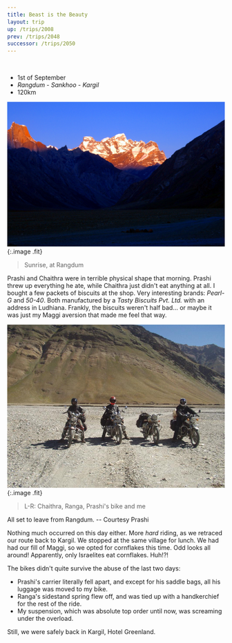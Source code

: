 ```yaml
---
title: Beast is the Beauty
layout: trip
up: /trips/2008
prev: /trips/2048
successor: /trips/2050
---
```


&nbsp;
- 1st of September
- _Rangdum - Sankhoo - Kargil_
- 120km


![DSC_0276.JPG](/images/photos/DSC_0276.JPG 'DSC_0276.JPG'){:.image .fit}

>  Sunrise, at Rangdum 

Prashi and Chaithra were in terrible physical shape that             morning. Prashi threw up everything he ate, while Chaithra just             didn't eat anything at all. I bought a few packets of biscuits             at the shop. Very interesting brands: _Pearl-G_ and             _50-40_. Both manufactured by a _Tasty Biscuits Pvt.             Ltd._ with an address in Ludhiana. Frankly, the biscuits             weren't half bad... or maybe it was just my Maggi aversion that             made me feel that way.

![P2010107.JPG](/images/photos/P2010107.JPG 'P2010107.JPG'){:.image .fit}

>  L-R: Chaithra, Ranga, Prashi's bike and me
  
All set to leave from Rangdum. -- Courtesy Prashi 

Nothing much occurred on this day either. More _hard_             riding, as we retraced our route back to Kargil. We stopped at             the same village for lunch. We had had our fill of Maggi, so we             opted for cornflakes this time. Odd looks all around!             Apparently, only Israelites eat cornflakes. Huh!?!

The bikes didn't quite survive the abuse of the last two days:

- Prashi's carrier literally fell apart, and except for his               saddle bags, all his luggage was moved to my bike.
- Ranga's sidestand spring flew off, and was tied up with a               handkerchief for the rest of the ride.
- My suspension, which was absolute top order until now, was               screaming under the overload.


Still, we were safely back in Kargil, Hotel Greenland.


